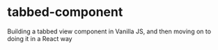 # tabbed-component
Building a tabbed view component in Vanilla JS, and then moving on to doing it in a React way
